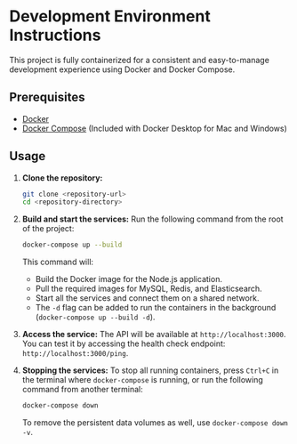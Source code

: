 # Development Environment Instructions

This project is fully containerized for a consistent and easy-to-manage development experience using Docker and Docker Compose.

## Prerequisites

- [Docker](https://docs.docker.com/get-docker/)
- [Docker Compose](https://docs.docker.com/compose/install/) (Included with Docker Desktop for Mac and Windows)

## Usage

1.  **Clone the repository:**
    ```sh
    git clone <repository-url>
    cd <repository-directory>
    ```

2.  **Build and start the services:**
    Run the following command from the root of the project:
    ```sh
    docker-compose up --build
    ```
    This command will:
    - Build the Docker image for the Node.js application.
    - Pull the required images for MySQL, Redis, and Elasticsearch.
    - Start all the services and connect them on a shared network.
    - The `-d` flag can be added to run the containers in the background (`docker-compose up --build -d`).

3.  **Access the service:**
    The API will be available at `http://localhost:3000`. You can test it by accessing the health check endpoint: `http://localhost:3000/ping`.

4.  **Stopping the services:**
    To stop all running containers, press `Ctrl+C` in the terminal where `docker-compose` is running, or run the following command from another terminal:
    ```sh
    docker-compose down
    ```
    To remove the persistent data volumes as well, use `docker-compose down -v`.
